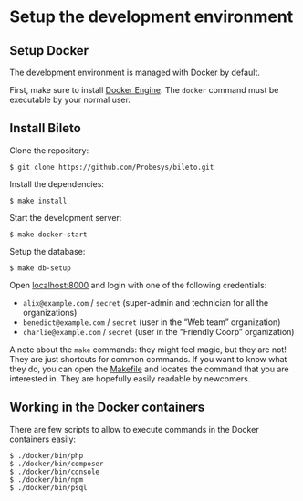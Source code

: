 # Setup the development environment

## Setup Docker

The development environment is managed with Docker by default.

First, make sure to install [Docker Engine](https://docs.docker.com/engine/install/).
The `docker` command must be executable by your normal user.

## Install Bileto

Clone the repository:

```console
$ git clone https://github.com/Probesys/bileto.git
```

Install the dependencies:

```console
$ make install
```

Start the development server:

```console
$ make docker-start
```

Setup the database:

```console
$ make db-setup
```

Open [localhost:8000](http://localhost:8000) and login with one of the following credentials:

- `alix@example.com` / `secret` (super-admin and technician for all the organizations)
- `benedict@example.com` / `secret` (user in the “Web team” organization)
- `charlie@example.com` / `secret` (user in the “Friendly Coorp” organization)

A note about the `make` commands: they might feel magic, but they are not!
They are just shortcuts for common commands.
If you want to know what they do, you can open the [Makefile](/Makefile) and locates the command that you are interested in.
They are hopefully easily readable by newcomers.

## Working in the Docker containers

There are few scripts to allow to execute commands in the Docker containers easily:

```console
$ ./docker/bin/php
$ ./docker/bin/composer
$ ./docker/bin/console
$ ./docker/bin/npm
$ ./docker/bin/psql
```

